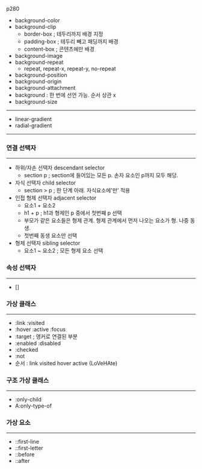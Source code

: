 p280
- background-color
- background-clip
  - border-box ; 테두리까지 배경 지정
  - padding-box ; 테두리 빼고 패딩까지 배경
  - content-box ; 콘텐츠에만 배경
- background-image
- background-repeat
  - repeat, repeat-x, repeat-y, no-repeat
- background-position
- background-origin
- background-attachment
- background : 한 번에 선언 가능. 순서 상관 x
- background-size
---
- linear-gradient
- radial-gradient
---
### 연결 선택자
---
  - 하위/자손 선택자 descendant selector
    - section p ; section에 들어있는 모든 p. 손자 요소인 p까지 모두 해당.
  - 자식 선택자 child selector
    - section > p ; 한 단계 아래. 자식요소에'만' 적용
  - 인접 형제 선택자 adjacent selector
    - 요소1 + 요소2 
    - h1 + p ; h1과 형제인 p 중에서 첫번째 p 선택   
    - 부모가 같은 요소들은 형제 관계. 형제 관계에서 먼저 나오는 요소가 형. 나중 동생.
    - 첫번째 동생 요소만 선택  
  - 형제 선택자 sibling selector
    - 요소1 ~ 요소2 ; 모든 형제 요소 선택

### 속성 선택자
---
  - []

### 가상 클래스
---
- :link :visited
- :hover :active :focus
- :target ; 앵커로 연결된 부분
- :enabled :disabled
- :checked
- :not
- 순서 : link visited hover active (LoVeHAte)

### 구조 가상 클래스
---
- :only-child
- A:only-type-of

### 가상 요소
---
- ::first-line
- ::first-letter
- ::before
- ::after
